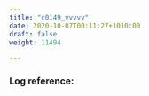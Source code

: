 ```yaml
---
title: "c0149_vvvvv"
date: 2020-10-07T00:11:27+1010:00
draft: false
weight: 11494

---
```


### Log reference: <no value>

```
